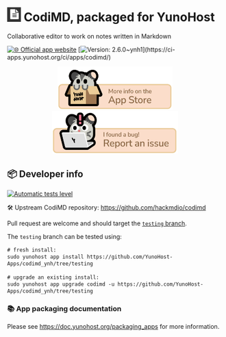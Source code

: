 <!--
N.B.: This README was automatically generated by <https://github.com/YunoHost/apps_tools/blob/main/readme_generator>
It shall NOT be edited by hand.
-->

<h1>
  <img src="https://raw.githubusercontent.com/YunoHost/apps/main/logos/codimd.png" width="32px" alt="Logo of CodiMD">
  CodiMD, packaged for YunoHost
</h1>

Collaborative editor to work on notes written in Markdown

[![🌐 Official app website](https://img.shields.io/badge/Official_app_website-darkgreen?style=for-the-badge)](https://hackmd.io/)
[![Version: 2.6.0~ynh1](https://img.shields.io/badge/Version-2.6.0~ynh1-rgba(0,150,0,1)?style=for-the-badge)](https://ci-apps.yunohost.org/ci/apps/codimd/)

<div align="center">
<a href="https://apps.yunohost.org/app/codimd"><img height="100px" src="https://github.com/YunoHost/yunohost-artwork/raw/refs/heads/main/badges/neopossum-badges/badge_more_info_on_the_appstore.svg"/></a>
<a href="https://github.com/YunoHost-Apps/codimd_ynh/issues"><img height="100px" src="https://github.com/YunoHost/yunohost-artwork/raw/refs/heads/main/badges/neopossum-badges/badge_report_an_issue.svg"/></a>
</div>

## 📦 Developer info

[![Automatic tests level](https://apps.yunohost.org/badge/cilevel/codimd)](https://ci-apps.yunohost.org/ci/apps/codimd/)

🛠️ Upstream CodiMD repository: <https://github.com/hackmdio/codimd>

Pull request are welcome and should target the [`testing` branch](https://github.com/YunoHost-Apps/codimd_ynh/tree/testing).

The `testing` branch can be tested using:
```
# fresh install:
sudo yunohost app install https://github.com/YunoHost-Apps/codimd_ynh/tree/testing

# upgrade an existing install:
sudo yunohost app upgrade codimd -u https://github.com/YunoHost-Apps/codimd_ynh/tree/testing
```

### 📚 App packaging documentation

Please see <https://doc.yunohost.org/packaging_apps> for more information.